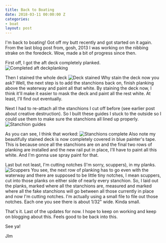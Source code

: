 ```yaml
---
title: Back to Boating
date: 2018-03-11 00:00:00 Z
categories:
- boat
layout: post
---
```


I'm back to boating! Got off my butt recently and got started on it again. From the last blog post from, gosh, 2013 I was working on the nibbing strake on the foredeck. Wow, made a bit of progress since then. 

First off, I got the aft deck completely planked. 
![Completed aft deckplanking](http://jimdab.com/img/IMG_1067.jpg)

Then I stained the whole deck
![Deck stained](http://jimdab.com/img/IMG_1070.jpg)
Why stain the deck now you ask? Well, the next step is to add the stanchions back on, finish planking above the waterway and paint all that white. By staining the deck now, I think it'll make it easier to mask the deck and paint all the rest white. At least, I'll find out eventually. 

Next I had to re-attach all the stanchions I cut off before (see earlier post about creative destruction). So I built these guides I stuck to the outside so I could use them to make sure the stanchions all lined up properly. 
![Stanchion guides](http://jimdab.com/img/IMG_1073.jpg)

As you can see, I think that worked: 
![Stanchions complete](http://jimdab.com/img/IMG_1160.jpg)
Also note my beautifully stained deck is now completely covered in blue painter's tape. This is because once all the stanchions are on and the final two rows of planking are installed and the new rail put in place, I'll have to paint all this white. And I'm gonna use spray paint for that. 

Last but not least, I'm cutting notches (I'm sorry, scuppers), in my planks. 
![Scuppers](http://jimdab.com/img/IMG_1167.jpg)
You see, the next row of planking has to go even with the waterway and there are supposed to be little tiny notches, I mean scuppers, cut into those planks on either side of nearly every stanchion. So, I laid out the planks, marked where all the stanchions are, measured and marked where all the fake stanchions will go between all those currently in place and now I'm cutting notches. I'm actually using a small file to file out those notches. Each one you see there is about 1/32" wide. Kinda small. 

That's it. Last of the updates for now. I hope to keep on working and keep on blogging about this. Feels good to be back into this. 

See ya!

JIm 
